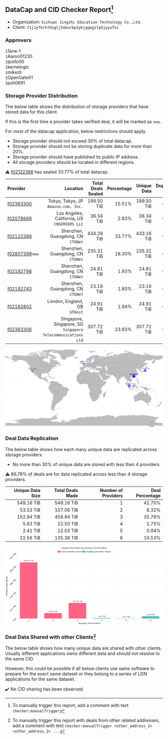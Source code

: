 ## DataCap and CID Checker Report[^1]
 - Organization: `Sichuan Jingzhi Education Technology Co.,Ltd.`
 - Client: `f1j2yfkrh7dsglj54eurkp2ykjqqwgzlp5jyyufki`
### Approvers
`1`1ane-1<br/>`1`Aaron01230<br/>`1`ipollo00<br/>`1`kernelogic<br/>`1`mikezli<br/>`1`OpenGate01<br/>`1`psh0691

### Storage Provider Distribution
The below table shows the distribution of storage providers that have stored data for this client.

If this is the first time a provider takes verified deal, it will be marked as `new`.

For most of the datacap application, below restrictions should apply.
 - Storage provider should not exceed 30% of total datacap.
 - Storage provider should not be storing duplicate data for more than 20%.
 - Storage provider should have published its public IP address.
 - All storage providers should be located in different regions.

⚠️ [f02122388](https://filfox.info/en/address/f02122388) has sealed 33.77% of total datacap.

| Provider                                                    |                                                        Location | Total Deals Sealed | Percentage | Unique Data | Duplicate Deals |
| :---------------------------------------------------------- | --------------------------------------------------------------: | -----------------: | ---------: | ----------: | --------------: |
| [f02363300](https://filfox.info/en/address/f02363300)       |                         Tokyo, Tokyo, JP<br/>`Amazon.com, Inc.` |         199.50 TiB |     15.51% |  199.50 TiB |           0.00% |
| [f02078669](https://filfox.info/en/address/f02078669)       |                 Los Angeles, California, US<br/>`CNSERVERS LLC` |          36.34 TiB |      2.83% |   36.34 TiB |           0.00% |
| [f02122388](https://filfox.info/en/address/f02122388)       |                            Shenzhen, Guangdong, CN<br/>`CTGNet` |         434.28 TiB |     33.77% |  433.16 TiB |           0.26% |
| [f02807399](https://filfox.info/en/address/f02807399)`new`  |                            Shenzhen, Guangdong, CN<br/>`CTGNet` |         235.31 TiB |     18.30% |  235.31 TiB |           0.00% |
| [f02182798](https://filfox.info/en/address/f02182798)       |                            Shenzhen, Guangdong, CN<br/>`CTGNet` |          24.81 TiB |      1.93% |   24.81 TiB |           0.00% |
| [f02182743](https://filfox.info/en/address/f02182743)       |                            Shenzhen, Guangdong, CN<br/>`CTGNet` |          23.19 TiB |      1.80% |   23.19 TiB |           0.00% |
| [f02182802](https://filfox.info/en/address/f02182802)       |                                London, England, GB<br/>`GTHost` |          24.91 TiB |      1.94% |   24.91 TiB |           0.00% |
| [f02363306](https://filfox.info/en/address/f02363306)       | Singapore, Singapore, SG<br/>`Singapore Telecommunications Ltd` |         307.72 TiB |     23.93% |  307.72 TiB |           0.00% |

<img src="https://raw.githubusercontent.com/data-preservation-programs/filplus-checker-assets/main/filecoin-project/filecoin-plus-large-datasets/issues/1198/1695623623470.png"/>

### Deal Data Replication
The below table shows how each many unique data are replicated across storage providers.

- No more than 30% of unique data are stored with less than 4 providers.

⚠️ 86.79% of deals are for data replicated across less than 4 storage providers.

| Unique Data Size | Total Deals Made | Number of Providers | Deal Percentage |
| ---------------: | ---------------: | ------------------: | --------------: |
|       549.16 TiB |       549.16 TiB |                   1 |          42.70% |
|        53.53 TiB |       107.06 TiB |                   2 |           8.32% |
|       152.94 TiB |       459.94 TiB |                   3 |          35.76% |
|         5.63 TiB |        22.50 TiB |                   4 |           1.75% |
|         2.41 TiB |        12.03 TiB |                   5 |           0.94% |
|        22.56 TiB |       135.38 TiB |                   6 |          10.53% |

<img src="https://raw.githubusercontent.com/data-preservation-programs/filplus-checker-assets/main/filecoin-project/filecoin-plus-large-datasets/issues/1198/1695623624641.png"/>

### Deal Data Shared with other Clients[^3]
The below table shows how many unique data are shared with other clients.
Usually different applications owns different data and should not resolve to the same CID.

However, this could be possible if all below clients use same software to prepare for the exact same dataset or they belong to a series of LDN applications for the same dataset.

✔️ No CID sharing has been observed.

[^1]: To manually trigger this report, add a comment with text `checker:manualTrigger`

[^2]: Deals from those addresses are combined into this report as they are specified with `checker:manualTrigger`

[^3]: To manually trigger this report with deals from other related addresses, add a comment with text `checker:manualTrigger <other_address_1> <other_address_2> ...`
